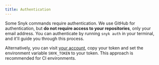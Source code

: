 ```yaml
---
title: Authentication
---
```


Some Snyk commands require authentication. We use GitHub for authentication, but **do not require access to your repositories**, only your email address. You can authenticate by running `snyk auth` in your terminal, and it'll guide you through this process.

Alternatively, you can visit [your account](https://snyk.io/account), copy your token and set the environment variable `SNYK_TOKEN` to your token. This approach is recommended for CI environments.
